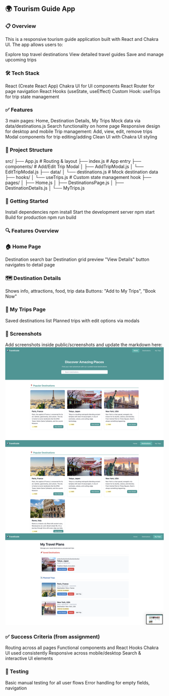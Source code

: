 ## 🌍 Tourism Guide App 

### 📋 Overview

This is a responsive tourism guide application built with React and Chakra UI. The app allows users to:

Explore top travel destinations
View detailed travel guides
Save and manage upcoming trips

### 🛠 Tech Stack
React (Create React App)
Chakra UI for UI components
React Router for page navigation
React Hooks (useState, useEffect)
Custom Hook: useTrips for trip state management

### ✅ Features
3 main pages: Home, Destination Details, My Trips
Mock data via data/destinations.js
Search functionality on home page
Responsive design for desktop and mobile
Trip management: Add, view, edit, remove trips
Modal components for trip editing/adding
Clean UI with Chakra UI styling

### 📂 Project Structure
src/
├── App.js                   # Routing & layout
├── index.js                # App entry
├── components/             # Add/Edit Trip Modal
│   ├── AddTripModal.js
│   └── EditTripModal.js
├── data/
│   └── destinations.js     # Mock destination data
├── hooks/
│   └── useTrips.js         # Custom state management hook
├── pages/
│   ├── Home.js
│   ├── DestinationsPage.js
│   ├── DestinationDetails.js
│   └── MyTrips.js

### 🚀 Getting Started
Install dependencies
npm install
Start the development server
npm start
Build for production
npm run build

### 🔍 Features Overview
### 🏠 Home Page
Destination search bar
Destination grid preview
"View Details" button navigates to detail page

### 🗺 Destination Details
Shows info, attractions, food, trip data
Buttons: "Add to My Trips", "Book Now"

### 📌 My Trips Page
Saved destinations list
Planned trips with edit options via modals

### 📸 Screenshots
Add screenshots inside public/screenshots and update the markdown here:
![Home](frontend/public/screenshots/HomePage.png)
![Details](frontend/public/screenshots/DestinationsDetails.png)
![Trips](frontend/public/screenshots/MyTrips.png)

### ✅ Success Criteria (from assignment)
 Routing across all pages
 Functional components and React Hooks
 Chakra UI used consistently
 Responsive across mobile/desktop
 Search & interactive UI elements

### 🧪 Testing
Basic manual testing for all user flows
Error handling for empty fields, navigation
